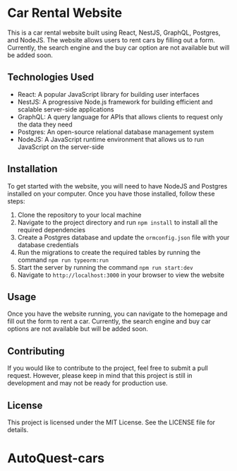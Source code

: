 # Car Rental Website

This is a car rental website built using React, NestJS, GraphQL, Postgres, and NodeJS. The website allows users to rent cars by filling out a form. Currently, the search engine and the buy car option are not available but will be added soon.

## Technologies Used

- React: A popular JavaScript library for building user interfaces
- NestJS: A progressive Node.js framework for building efficient and scalable server-side applications
- GraphQL: A query language for APIs that allows clients to request only the data they need
- Postgres: An open-source relational database management system
- NodeJS: A JavaScript runtime environment that allows us to run JavaScript on the server-side

## Installation

To get started with the website, you will need to have NodeJS and Postgres installed on your computer. Once you have those installed, follow these steps:

1. Clone the repository to your local machine
2. Navigate to the project directory and run `npm install` to install all the required dependencies
3. Create a Postgres database and update the `ormconfig.json` file with your database credentials
4. Run the migrations to create the required tables by running the command `npm run typeorm:run`
5. Start the server by running the command `npm run start:dev`
6. Navigate to `http://localhost:3000` in your browser to view the website

## Usage

Once you have the website running, you can navigate to the homepage and fill out the form to rent a car. Currently, the search engine and buy car options are not available but will be added soon.

## Contributing

If you would like to contribute to the project, feel free to submit a pull request. However, please keep in mind that this project is still in development and may not be ready for production use.

## License

This project is licensed under the MIT License. See the LICENSE file for details.
# AutoQuest-cars
